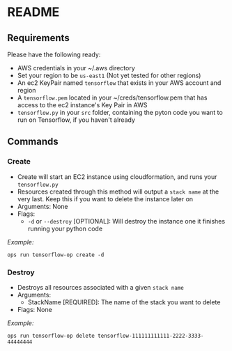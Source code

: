 # README

## Requirements

Please have the following ready:

- AWS credentials in your ~/.aws directory
- Set your region to be `us-east1` (Not yet tested for other regions)
- An ec2 KeyPair named `tensorflow` that exists in your AWS account and region
- A `tensorflow.pem` located in your ~/creds/tensorflow.pem that has access to the ec2 instance's Key Pair in AWS
- `tensorflow.py` in your `src` folder, containing the pyton code you want to run on Tensorflow, if you haven't already

## Commands

### Create

- Create will start an EC2 instance using cloudformation, and runs your `tensorflow.py`
- Resources created through this method will output a `stack name` at the very last. Keep this if you want to delete the instance later on
- Arguments: None
- Flags:
  - `-d` or `--destroy` [OPTIONAL]: Will destroy the instance one it finishes running your python code

*Example:*

```shell
ops run tensorflow-op create -d
```

### Destroy

- Destroys all resources associated with a given `stack name`
- Arguments:
  - StackName [REQUIRED]: The name of the stack you want to delete
- Flags: None

*Example:*

```shell
ops run tensorflow-op delete tensorflow-111111111111-2222-3333-44444444
```
